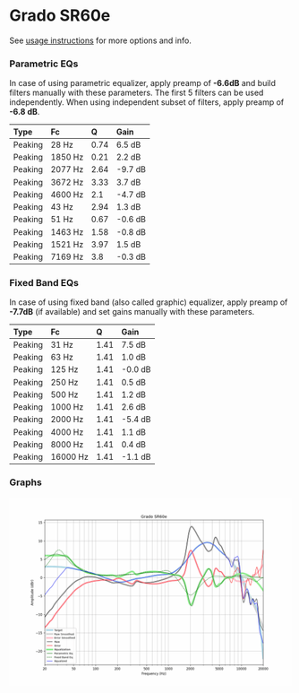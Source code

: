 # Grado SR60e
See [usage instructions](https://github.com/jaakkopasanen/AutoEq#usage) for more options and info.

### Parametric EQs
In case of using parametric equalizer, apply preamp of **-6.6dB** and build filters manually
with these parameters. The first 5 filters can be used independently.
When using independent subset of filters, apply preamp of **-6.8 dB**.

| Type    | Fc      |    Q | Gain    |
|:--------|:--------|:-----|:--------|
| Peaking | 28 Hz   | 0.74 | 6.5 dB  |
| Peaking | 1850 Hz | 0.21 | 2.2 dB  |
| Peaking | 2077 Hz | 2.64 | -9.7 dB |
| Peaking | 3672 Hz | 3.33 | 3.7 dB  |
| Peaking | 4600 Hz | 2.1  | -4.7 dB |
| Peaking | 43 Hz   | 2.94 | 1.3 dB  |
| Peaking | 51 Hz   | 0.67 | -0.6 dB |
| Peaking | 1463 Hz | 1.58 | -0.8 dB |
| Peaking | 1521 Hz | 3.97 | 1.5 dB  |
| Peaking | 7169 Hz | 3.8  | -0.3 dB |

### Fixed Band EQs
In case of using fixed band (also called graphic) equalizer, apply preamp of **-7.7dB**
(if available) and set gains manually with these parameters.

| Type    | Fc       |    Q | Gain    |
|:--------|:---------|:-----|:--------|
| Peaking | 31 Hz    | 1.41 | 7.5 dB  |
| Peaking | 63 Hz    | 1.41 | 1.0 dB  |
| Peaking | 125 Hz   | 1.41 | -0.0 dB |
| Peaking | 250 Hz   | 1.41 | 0.5 dB  |
| Peaking | 500 Hz   | 1.41 | 1.2 dB  |
| Peaking | 1000 Hz  | 1.41 | 2.6 dB  |
| Peaking | 2000 Hz  | 1.41 | -5.4 dB |
| Peaking | 4000 Hz  | 1.41 | 1.1 dB  |
| Peaking | 8000 Hz  | 1.41 | 0.4 dB  |
| Peaking | 16000 Hz | 1.41 | -1.1 dB |

### Graphs
![](./Grado%20SR60e.png)